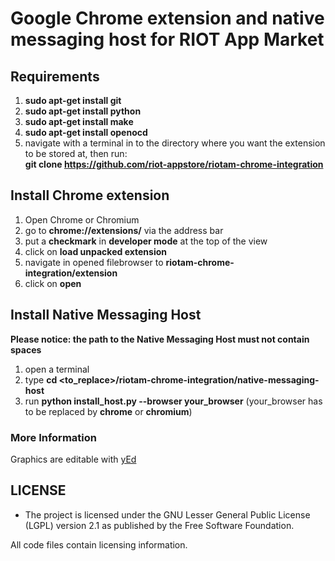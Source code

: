 # Google Chrome extension and native messaging host for RIOT App Market

## Requirements
1. **sudo apt-get install git**
2. **sudo apt-get install python**
1. **sudo apt-get install make**
1. **sudo apt-get install openocd**
3. navigate with a terminal in to the directory where you want the extension to be stored at, then run:
   <br>**git clone https://github.com/riot-appstore/riotam-chrome-integration**

## Install Chrome extension
1. Open Chrome or Chromium
2. go to **chrome://extensions/** via the address bar
3. put a **checkmark** in **developer mode** at the top of the view
4. click on **load unpacked extension**
5. navigate in opened filebrowser to **riotam-chrome-integration/extension**
6. click on **open**

## Install Native Messaging Host
**Please notice: the path to the Native Messaging Host must not contain spaces**
1. open a terminal
2. type **cd <to_replace>/riotam-chrome-integration/native-messaging-host**
3. run **python install_host.py --browser your_browser** (your_browser has to be replaced by **chrome** or **chromium**)

### More Information
Graphics are editable with [yEd](http://www.yworks.com/products/yed "http://www.yworks.com/products/yed")

## LICENSE
* The project is licensed under the GNU Lesser General Public License
  (LGPL) version 2.1 as published by the Free Software Foundation.

All code files contain licensing information.